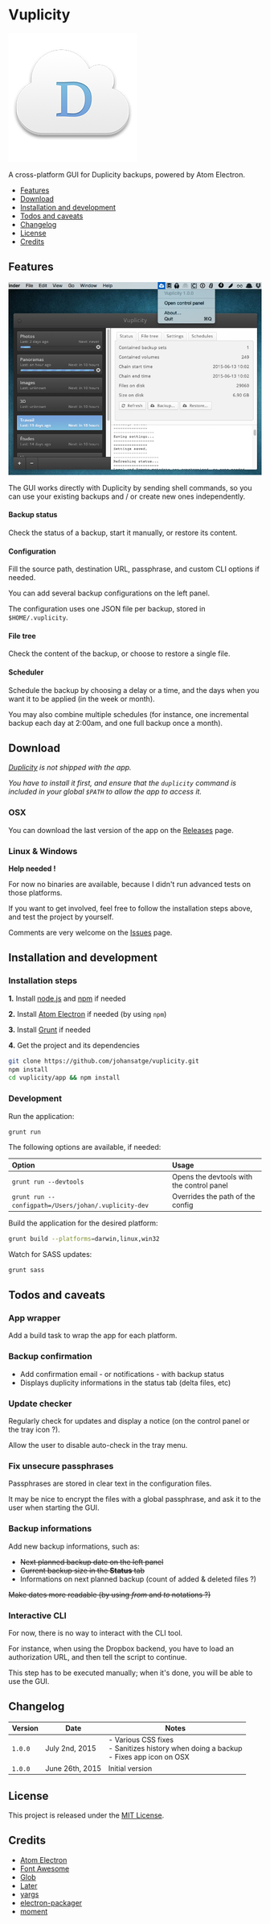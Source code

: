 # Vuplicity

![Icon](icon_tiny.png)

A cross-platform GUI for Duplicity backups, powered by Atom Electron.

* [Features](#features)
* [Download](#download)
* [Installation and development](#installation-and-development)
* [Todos and caveats](#todos-and-caveats)
* [Changelog](#changelog)
* [License](#license)
* [Credits](#credits)

## Features

![Screen](screenshot.jpg)

The GUI works directly with Duplicity by sending shell commands, so you can use your existing backups and / or create new ones independently.

#### Backup status

Check the status of a backup, start it manually, or restore its content.

#### Configuration

Fill the source path, destination URL, passphrase, and custom CLI options if needed.

You can add several backup configurations on the left panel.

The configuration uses one JSON file per backup, stored in `$HOME/.vuplicity`.

#### File tree

Check the content of the backup, or choose to restore a single file.

#### Scheduler

Schedule the backup by choosing a delay or a time, and the days when you want it to be applied (in the week or month).

You may also combine multiple schedules (for instance, one incremental backup each day at 2:00am, and one full backup once a month).

## Download

*[Duplicity](http://duplicity.nongnu.org/) is not shipped with the app.*

*You have to install it first, and ensure that the `duplicity` command is included in your global `$PATH` to allow the app to access it.*

### OSX

You can download the last version of the app on the [Releases](https://github.com/johansatge/vuplicity/releases) page.

### Linux & Windows

**Help needed !**

For now no binaries are available, because I didn't run advanced tests on those platforms.

If you want to get involved, feel free to follow the installation steps above, and test the project by yourself.

Comments are very welcome on the [Issues](https://github.com/johansatge/vuplicity/issues) page.

## Installation and development

### Installation steps

**1.** Install [node.js](https://nodejs.org/) and [npm](https://github.com/npm/npm) if needed

**2.** Install [Atom Electron](http://electron.atom.io/) if needed (by using `npm`)

**3.** Install [Grunt](http://gruntjs.com/) if needed

**4.** Get the project and its dependencies

```bash
git clone https://github.com/johansatge/vuplicity.git
npm install
cd vuplicity/app && npm install
```

### Development

Run the application:

```bash
grunt run
```

The following options are available, if needed:

| Option | Usage |
| :--- | :--- |
| `grunt run --devtools` | Opens the devtools with the control panel |
| `grunt run --configpath=/Users/johan/.vuplicity-dev` | Overrides the path of the config |

Build the application for the desired platform:

```bash
grunt build --platforms=darwin,linux,win32
```

Watch for SASS updates:

```bash
grunt sass
```

## Todos and caveats

### App wrapper

Add a build task to wrap the app for each platform.

### Backup confirmation

* Add confirmation email - or notifications - with backup status
* Displays duplicity informations in the status tab (delta files, etc)

### Update checker

Regularly check for updates and display a notice (on the control panel or the tray icon ?).

Allow the user to disable auto-check in the tray menu.

### Fix unsecure passphrases

Passphrases are stored in clear text in the configuration files.

It may be nice to encrypt the files with a global passphrase, and ask it to the user when starting the GUI.

### Backup informations

Add new backup informations, such as:

* ~~Next planned backup date on the left panel~~
* ~~Current backup size in the **Status** tab~~
* Informations on next planned backup (count of added & deleted files ?)

~~Make dates more readable (by using *from* and *to* notations ?)~~

### Interactive CLI

For now, there is no way to interact with the CLI tool.

For instance, when using the Dropbox backend, you have to load an authorization URL, and then tell the script to continue.

This step has to be executed manually; when it's done, you will be able to use the GUI.

## Changelog

| Version | Date | Notes |
| --- | --- | --- |
| `1.0.0` | July 2nd, 2015 | - Various CSS fixes<br>- Sanitizes history when doing a backup<br>- Fixes app icon on OSX |
| `1.0.0` | June 26th, 2015 | Initial version |

## License

This project is released under the [MIT License](LICENSE).

## Credits

* [Atom Electron](http://electron.atom.io)
* [Font Awesome](http://fontawesome.io)
* [Glob](https://github.com/isaacs/node-glob)
* [Later](https://github.com/bunkat/later)
* [yargs](https://github.com/bcoe/yargs)
* [electron-packager](https://github.com/maxogden/electron-packager)
* [moment](http://momentjs.com/)
